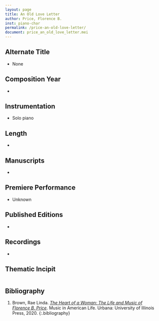 ```yaml
---
layout: page
title: An Old Love Letter
author: Price, Florence B.
inst: piano-char
permalink: /price-an-old-love-letter/
document: price_an_old_love_letter.mei
---
```


## Alternate Title
- None

## Composition Year
- 

## Instrumentation
- Solo piano

## Length
- 

## Manuscripts
- 

## Premiere Performance
- Unknown

## Published Editions
- 

## Recordings
- 

## Thematic Incipit
<div id="notation" style="overflow-x: auto"></div>

## Bibliography
1. Brown, Rae Linda. <a href="https://www.worldcat.org/title/1122800180" target="_blank">*The Heart of a Woman: The Life and Music of Florence B. Price*</a>. Music in American Life. Urbana: University of Illinois Press, 2020.
{:.bibliography}
